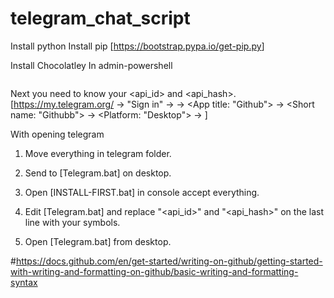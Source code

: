 # telegram_chat_script

Install python 
Install pip [<https://bootstrap.pypa.io/get-pip.py>]

Install Chocolatley
In admin-powershell
```{Set-ExecutionPolicy Bypass -Scope Process -Force; [System.Net.ServicePointManager]::SecurityProtocol = [System.Net.ServicePointManager]::SecurityProtocol -bor 3072; iex ((New-Object System.Net.WebClient).DownloadString('https://community.chocolatey.org/install.ps1'))
```

Next you need to know your <api_id> and <api_hash>. [<https://my.telegram.org/> -> "Sign in" -> <API Development Tools> -> <App title: "Github"> -> <Short name: "Githubb"> -> <Platform: "Desktop"> -> <Create application>]

With opening telegram

1. Move everything in telegram folder.

2. Send to [Telegram.bat] on desktop.

3. Open [INSTALL-FIRST.bat] in console accept everything.

4. Edit [Telegram.bat] and replace "<api_id>" and "<api_hash>" on the last line with your symbols.

5. Open [Telegram.bat] from desktop.

  
  
  #https://docs.github.com/en/get-started/writing-on-github/getting-started-with-writing-and-formatting-on-github/basic-writing-and-formatting-syntax
